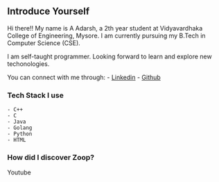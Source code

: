 ## Introduce Yourself

Hi there!! 
My name is A Adarsh, a 2th year student at Vidyavardhaka College of Engineering, Mysore. I am currently pursuing my B.Tech in Computer Science (CSE). 

I am self-taught programmer. 
Looking forward to learn and explore new techonologies. 

You can connect with me through:
    - <a href="https://linkedin.com/in/a-adarsh-76695b17a/">Linkedin</a>
    - <a href="https://github.com/adarshgowdaa">Github</a>

### Tech Stack I use
    - C++
    - C
    - Java
    - Golang
    - Python
    - HTML
      
### How did I discover Zoop?

Youtube
